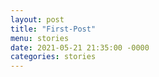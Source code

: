```yaml
---
layout: post
title: "First-Post"
menu: stories
date: 2021-05-21 21:35:00 -0000
categories: stories
---
```

